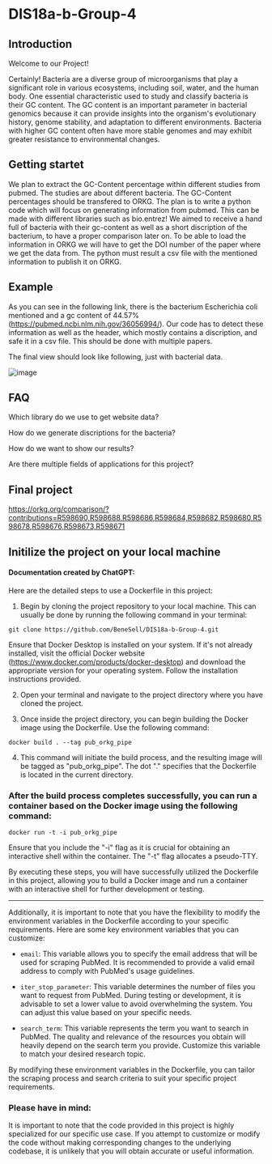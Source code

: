 # DIS18a-b-Group-4

## Introduction

Welcome to our Project! 

Certainly! Bacteria are a diverse group of microorganisms that play a significant role in various ecosystems, including soil, water, and the human body. One essential characteristic used to study and classify bacteria is their GC content. The GC content is an important parameter in bacterial genomics because it can provide insights into the organism's evolutionary history, genome stability, and adaptation to different environments. Bacteria with higher GC content often have more stable genomes and may exhibit greater resistance to environmental changes.

## Getting startet

We plan to extract the GC-Content percentage within different studies from pubmed. The studies are about different bacteria. The GC-Content percentages should be transfered to ORKG.
The plan is to write a python code which will focus on generating information from pubmed. This can be made with different libraries such as bio.entrez! We aimed to receive a hand full of bacteria with their gc-content as well as a short discription of the bacterium, to have a proper comparison later on. To be able to load the information in ORKG we will have to get the DOI number of the paper where we get the data from.
The python must result a csv file with the mentioned information to publish it on ORKG.

## Example

As you can see in the following link, there is the bacterium Escherichia coli mentioned and a gc content of 44.57% (https://pubmed.ncbi.nlm.nih.gov/36056994/).
Our code has to detect these information as well as the header, which mostly contains a discription, and safe it in a csv file. This should be done with multiple papers.

The final view should look like following, just with bacterial data.

![image](https://github.com/BeneSell/DIS18a-b-Group-4/assets/92676445/d2cef00e-ab03-427f-b218-8e1839badba4)


## FAQ

Which library do we use to get website data?

How do we generate discriptions for the bacteria?

How do we want to show our results?

Are there multiple fields of applications for this project?

## Final project

https://orkg.org/comparison/?contributions=R598690,R598688,R598686,R598684,R598682,R598680,R598678,R598676,R598673,R598671

## Initilize the project on your local machine

#### Documentation created by ChatGPT:

Here are the detailed steps to use a Dockerfile in this project:

1. Begin by cloning the project repository to your local machine. This can usually be done by running the following command in your terminal:


`git clone https://github.com/BeneSell/DIS18a-b-Group-4.git`

Ensure that Docker Desktop is installed on your system. If it's not already installed, visit the official Docker website (https://www.docker.com/products/docker-desktop) and download the appropriate version for your operating system. Follow the installation instructions provided.

2. Open your terminal and navigate to the project directory where you have cloned the project.

3. Once inside the project directory, you can begin building the Docker image using the Dockerfile. Use the following command:

`docker build . --tag pub_orkg_pipe`

4. This command will initiate the build process, and the resulting image will be tagged as "pub_orkg_pipe". The dot "." specifies that the Dockerfile is located in the current directory.


### After the build process completes successfully, you can run a container based on the Docker image using the following command:


`docker run -t -i pub_orkg_pipe`

Ensure that you include the "-i" flag as it is crucial for obtaining an interactive shell within the container. The "-t" flag allocates a pseudo-TTY.

By executing these steps, you will have successfully utilized the Dockerfile in this project, allowing you to build a Docker image and run a container with an interactive shell for further development or testing.


---

Additionally, it is important to note that you have the flexibility to modify the environment variables in the Dockerfile according to your specific requirements. Here are some key environment variables that you can customize:

- `email`: This variable allows you to specify the email address that will be used for scraping PubMed. It is recommended to provide a valid email address to comply with PubMed's usage guidelines.

- `iter_stop_parameter`: This variable determines the number of files you want to request from PubMed. During testing or development, it is advisable to set a lower value to avoid overwhelming the system. You can adjust this value based on your specific needs.

- `search_term`: This variable represents the term you want to search in PubMed. The quality and relevance of the resources you obtain will heavily depend on the search term you provide. Customize this variable to match your desired research topic.

By modifying these environment variables in the Dockerfile, you can tailor the scraping process and search criteria to suit your specific project requirements.


### Please have in mind:

It is important to note that the code provided in this project is highly specialized for our specific use case. If you attempt to customize or modify the code without making corresponding changes to the underlying codebase, it is unlikely that you will obtain accurate or useful information.




